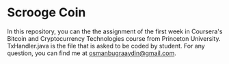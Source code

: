 # Scrooge Coin

In this repository, you can the the assignment of the first week in Coursera's Bitcoin and Cryptocurrency Technologies course from Princeton University. TxHandler.java is the file that is asked to be coded by student. For any question, you can find me at osmanbugraaydin@gmail.com.
